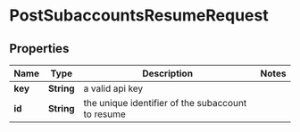 

# PostSubaccountsResumeRequest


## Properties

| Name | Type | Description | Notes |
|------------ | ------------- | ------------- | -------------|
|**key** | **String** | a valid api key |  |
|**id** | **String** | the unique identifier of the subaccount to resume |  |



